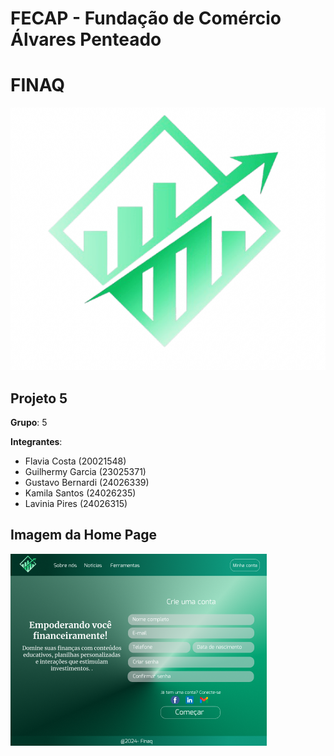 # FECAP - Fundação de Comércio Álvares Penteado

# FINAQ

![Logo do Projeto](./logo.jpeg)

## Projeto 5

**Grupo**: 5

**Integrantes**: 
- Flavia Costa (20021548)
- Guilhermy Garcia (23025371)
- Gustavo Bernardi (24026339)
- Kamila Santos (24026235)
- Lavinia Pires (24026315)


## Imagem da Home Page

![Imagem do Projeto](./home.png)
